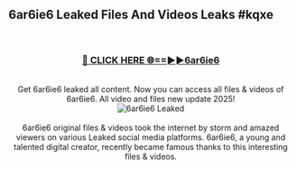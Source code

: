 ## 6ar6ie6 Leaked Files And Videos Leaks #kqxe
<br>
<div align="center">
<h3><a href="https://watchclip.my.id/6ar6ie6" rel="nofollow">🔴 CLICK HERE 🌐==►►6ar6ie6</a></h3>
<br>
Get 6ar6ie6 leaked all content. Now you can access all files & videos of 6ar6ie6. All video and files new update 2025!
<br>
<a href="https://watchclip.my.id/6ar6ie6" rel="nofollow" data-target="animated-image.originalLink"><img src="https://i.ibb.co.com/WyWwxjT/player-gif2.gif" alt="6ar6ie6 Leaked" style="max-width: 100%; display: inline-block;" data-target="animated-image.originalImage"></a>
<br><br>
6ar6ie6 original files & videos took the internet by storm and amazed viewers on various Leaked social media platforms. 6ar6ie6, a young and talented digital creator, recently became famous thanks to this interesting files & videos.
</div>
<br>